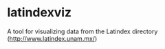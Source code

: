latindexviz
===========

A tool for visualizing data from the Latindex directory (http://www.latindex.unam.mx/)
